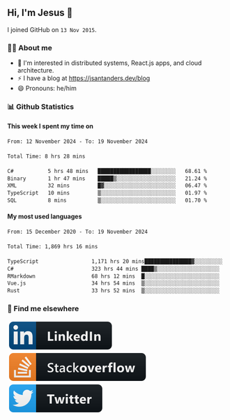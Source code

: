 ## Hi, I'm Jesus 👋

I joined GitHub on `13 Nov 2015`.

<!-- Talking about you -->

### 👨‍💻 About me

- 👦 I'm interested in distributed systems, React.js apps, and cloud architecture.
- ⚡️ I have a blog at <https://jsantanders.dev/blog>
- 😄 Pronouns: he/him

### 📊 Github Statistics

#### This week I spent my time on

<!--START_SECTION:weekly-->

```txt
From: 12 November 2024 - To: 19 November 2024

Total Time: 8 hrs 28 mins

C#           5 hrs 48 mins   █████████████████░░░░░░░░   68.61 %
Binary       1 hr 47 mins    █████▒░░░░░░░░░░░░░░░░░░░   21.24 %
XML          32 mins         █▓░░░░░░░░░░░░░░░░░░░░░░░   06.47 %
TypeScript   10 mins         ▒░░░░░░░░░░░░░░░░░░░░░░░░   01.97 %
SQL          8 mins          ▒░░░░░░░░░░░░░░░░░░░░░░░░   01.70 %
```

<!--END_SECTION:weekly-->

#### My most used languages

<!--START_SECTION:alltime-->

```txt
From: 15 December 2020 - To: 19 November 2024

Total Time: 1,869 hrs 16 mins

TypeScript                 1,171 hrs 20 mins███████████████▓░░░░░░░░░   62.66 %
C#                         323 hrs 44 mins ████▒░░░░░░░░░░░░░░░░░░░░   17.32 %
RMarkdown                  68 hrs 12 mins  █░░░░░░░░░░░░░░░░░░░░░░░░   03.65 %
Vue.js                     34 hrs 54 mins  ▒░░░░░░░░░░░░░░░░░░░░░░░░   01.87 %
Rust                       33 hrs 52 mins  ▒░░░░░░░░░░░░░░░░░░░░░░░░   01.81 %
```

<!--END_SECTION:alltime-->

### 📢 Find me elsewhere

<p>
  <a target="_blank" href="https://linkedin.com/in/jsantanders">
    <img src="https://github.com/jsantanders/jsantanders/blob/master/img/linkedin.svg" alt="LinkedIn" style="vertical-align:top; margin:4px">
  </a>
  
  <a target="_blank" href="https://stackoverflow.com/users/7318331/jesus-santander">
    <img src="https://github.com/jsantanders/jsantanders/blob/master/img/stackoverflow.svg" alt="StackOverflow" style="vertical-align:top; margin:4px">
  </a>
  
  <a target="_blank" href="http://twitter.com/jsantanders">
    <img src="https://github.com/jsantanders/jsantanders/blob/master/img/twitter.svg" alt="Twitter" style="vertical-align:top; margin:4px">
  </a>
</p>
